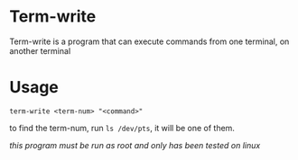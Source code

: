 # Term-write

Term-write is a program that can execute commands from one terminal, on another terminal

# Usage

`term-write <term-num> "<command>"`

to find the term-num, run `ls /dev/pts`, it will be one of them.

*this program must be run as root and only has been tested on linux*
